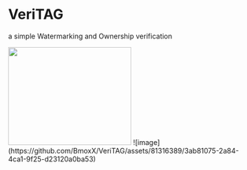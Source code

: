 # VeriTAG
a simple Watermarking and Ownership verification

<img src="https://github.com/BmoxX/VeriTAG/assets/81316389/305daa5b-94ea-4c99-83d1-dca813478ebb" width="250px" height="200px">
![image](https://github.com/BmoxX/VeriTAG/assets/81316389/3ab81075-2a84-4ca1-9f25-d23120a0ba53)
